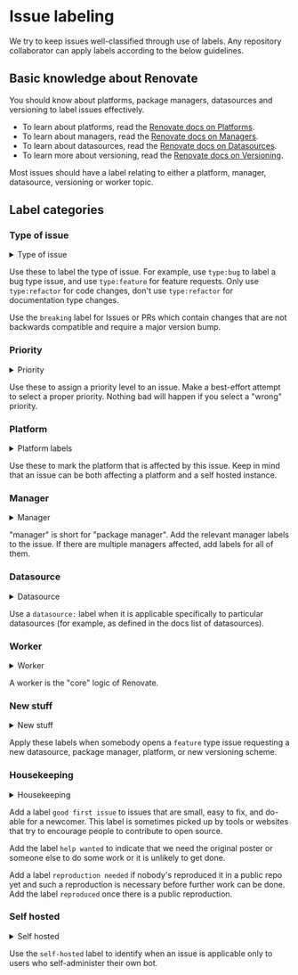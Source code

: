 # Issue labeling

We try to keep issues well-classified through use of labels.
Any repository collaborator can apply labels according to the below guidelines.

## Basic knowledge about Renovate

You should know about platforms, package managers, datasources and versioning to label issues effectively.

- To learn about platforms, read the [Renovate docs on Platforms](https://docs.renovatebot.com/modules/platform/).
- To learn about managers, read the [Renovate docs on Managers](https://docs.renovatebot.com/modules/manager/).
- To learn about datasources, read the [Renovate docs on Datasources](https://docs.renovatebot.com/modules/datasource/).
- To learn more about versioning, read the [Renovate docs on Versioning](https://docs.renovatebot.com/modules/versioning/).

Most issues should have a label relating to either a platform, manager, datasource, versioning or worker topic.

## Label categories

### Type of issue

<details>
    <summary>Type of issue</summary>

    breaking
    type:bug
    type:docs
    type:feature
    type:refactor

</details>

Use these to label the type of issue.
For example, use `type:bug` to label a bug type issue, and use `type:feature` for feature requests.
Only use `type:refactor` for code changes, don't use `type:refactor` for documentation type changes.

Use the `breaking` label for Issues or PRs which contain changes that are not backwards compatible and require a major version bump.

### Priority

<details>
    <summary>Priority</summary>

    priority-1-critical
    priority-2-important
    priority-3-normal
    priority-4-low

</details>

Use these to assign a priority level to an issue.
Make a best-effort attempt to select a proper priority.
Nothing bad will happen if you select a "wrong" priority.

### Platform

<details>
    <summary>Platform labels</summary>

    platform:azure
    platform:bitbucket
    platform:bitbucket-server
    platform:gitea
    platform:github
    platform:gitlab

</details>

Use these to mark the platform that is affected by this issue.
Keep in mind that an issue can be both affecting a platform and a self hosted instance.

### Manager

<details>
    <summary>Manager</summary>

    manager:bazel
    manager:buildkite
    manager:bundler
    manager:cargo
    manager:circleci
    manager:cocoapods
    manager:composer
    manager:docker-compose
    manager:dockerfile
    manager:github-actions
    manager:gitlab-ci
    manager:gomod
    manager:gradle
    manager:helm
    manager:helm-values
    manager:kubernetes
    manager:kustomize
    manager:maven
    manager:meteor
    manager:mix
    manager:npm
    manager:nuget
    manager:pip_requirements
    manager:pip_setup
    manager:pipenv
    manager:poetry
    manager:ruby-version
    manager:sbt
    manager:swift
    manager:terraform
    manager:travis

</details>

"manager" is short for "package manager".
Add the relevant manager labels to the issue.
If there are multiple managers affected, add labels for all of them.

### Datasource

<details>
    <summary>Datasource</summary>

    datasource:docker
    datasource:git-labels
    datasource:git-submodule
    datasource:git-tags
    datasource:github-tags
    datasource:jenkins
    datasource:maven
    datasource:nuget
    datasource:packagist
    datasource:pypi
    datasource:rubygems
    datasource:terraform-module
    datasource:terraform-provider

</details>

Use a `datasource:` label when it is applicable specifically to particular datasources (for example, as defined in the docs list of datasources).

### Worker

<details>
    <summary>Worker</summary>

    worker:branch
    worker:global
    worker:onboarding
    worker:pr

</details>

A worker is the "core" logic of Renovate.

### New stuff

<details>
    <summary>New stuff</summary>

    new datasource
    new package manager
    new platform
    new versioning

</details>

Apply these labels when somebody opens a `feature` type issue requesting a new datasource, package manager, platform, or new versioning scheme.

### Housekeeping

<details>
    <summary>Housekeeping</summary>

    good first issue
    help wanted
    reproduced
    reproduction needed

</details>

Add a label `good first issue` to issues that are small, easy to fix, and do-able for a newcomer.
This label is sometimes picked up by tools or websites that try to encourage people to contribute to open source.

Add the label `help wanted` to indicate that we need the original poster or someone else to do some work or it is unlikely to get done.

Add a label `reproduction needed` if nobody's reproduced it in a public repo yet and such a reproduction is necessary before further work can be done.
Add the label `reproduced` once there is a public reproduction.

### Self hosted

<details>
    <summary>Self hosted</summary>

    self-hosted

</details>

Use the `self-hosted` label to identify when an issue is applicable only to users who self-administer their own bot.
